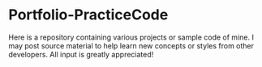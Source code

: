 # Portfolio-PracticeCode
Here is a repository containing various projects or sample code of mine. I may post source material to help learn new concepts or styles from other developers. All input is greatly appreciated!
